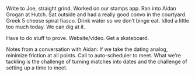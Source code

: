 Write to Joe, straight grind. Worked on our stamps app. Ran into Aidan Grogan at Hutch. Sat outside and had a really good convo in the courtyard. Greek 5 cheese spiral fiasco. Drink water so we don’t binge eat. Idled a little too much today. We can dig at it. 

Have to do stuff to prove. Website/video. Get a skateboard.

Notes from a conversation with Aidan: If we take the dating analog, minimize friction at all points. Call to auto-scheduler to meet. What we’re tackling is the challenge of turning matches into dates and the challenge of setting up a time to meet.
